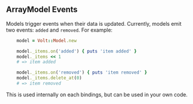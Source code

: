 ## ArrayModel Events

Models trigger events when their data is updated.  Currently, models emit two events: ```added``` and ```removed```.  For example:

```ruby
    model = Volt::Model.new

    model._items.on('added') { puts 'item added' }
    model._items << 1
    # => item added

    model._items.on('removed') { puts 'item removed' }
    model._items.delete_at(0)
    # => item removed
```

This is used internally on each bindings, but can be used in your own code.
